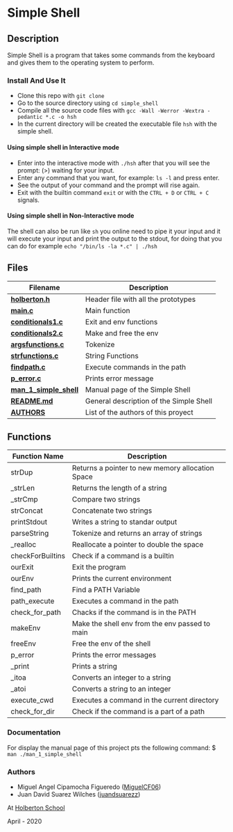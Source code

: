 # Simple Shell

## Description

Simple Shell is a program that takes some commands from the keyboard and gives them to the operating system to perform.

### Install And Use It

* Clone this repo with `git clone `
* Go to the source directory using  `cd simple_shell`
* Compile all the source code files with `gcc -Wall -Werror -Wextra -pedantic *.c -o hsh`
* In the current directory will be created the executable file `hsh` with the simple shell.

#### Using simple shell in Interactive mode

* Enter into the interactive mode with `./hsh` after that you will see the prompt: (>) waiting for your input.
* Enter any command that you want, for example: `ls -l` and press enter.
* See the output of your command and the prompt will rise again.
* Exit with the builtin command `exit` or with the `CTRL + D` or `CTRL + C` signals.

#### Using simple shell in Non-Interactive mode

The shell can also be run like `sh` you online need to pipe it your input and it will execute your input and print the output to the stdout, for doing that you can do for example `echo "/bin/ls -la *.c" | ./hsh`

## Files

Filename | Description
-------- | ----------
**[holberton.h](holberton.h)** | Header file with all the prototypes
**[main.c](main.c)** | Main function
**[conditionals1.c](conditionals1.c)** | Exit and env functions
**[conditionals2.c](conditionals2.c)** | Make and free the env
**[argsfunctions.c](argsfunctions.c)** | Tokenize
**[strfunctions.c](strfunctions.c)** | String Functions
**[findpath.c](findpath.c)** | Execute commands in the path
**[p_error.c](p_error.c)** | Prints error message
**[man_1_simple_shell](man_1_simple_shell)** | Manual page of the Simple Shell
**[README.md](README.md)** | General description of the Simple Shell
**[AUTHORS](AUTHORS)** | List of the authors of this proyect

## Functions

Function Name | Description
------------- | -----------
strDup | Returns a pointer to new memory allocation Space
_strLen | Returns the length of a string
_strCmp | Compare two strings
strConcat | Concatenate two strings
printStdout | Writes a string to standar output
parseString | Tokenize and returns an array of strings
_realloc | Reallocate a pointer to double the space
checkForBuiltins | Check if a command is a builtin
ourExit | Exit the program
ourEnv | Prints the current environment
find_path | Find a PATH Variable
path_execute | Executes a command in the path
check_for_path | Chacks if the command is in the PATH
makeEnv | Make the shell env from the env passed to main
freeEnv | Free the env of the shell
p_error | Prints the error messages
_print | Prints a string
_itoa | Converts an integer to a string
_atoi | Converts a string to an integer
execute_cwd | Executes a command in the current directory
check_for_dir | Check if the command is a part of a path

### Documentation

For display the manual page of this project pts the following command:
$ `man ./man_1_simple_shell` 

### Authors

* Miguel Angel Cipamocha Figueredo ([MiguelCF06](https://github.com/MiguelCF06))
* Juan David Suarez Wilches ([juandsuarezz](https://github.com/juandsuarezz))

At [Holberton School](https://www.holbertonschool.com/)

April - 2020